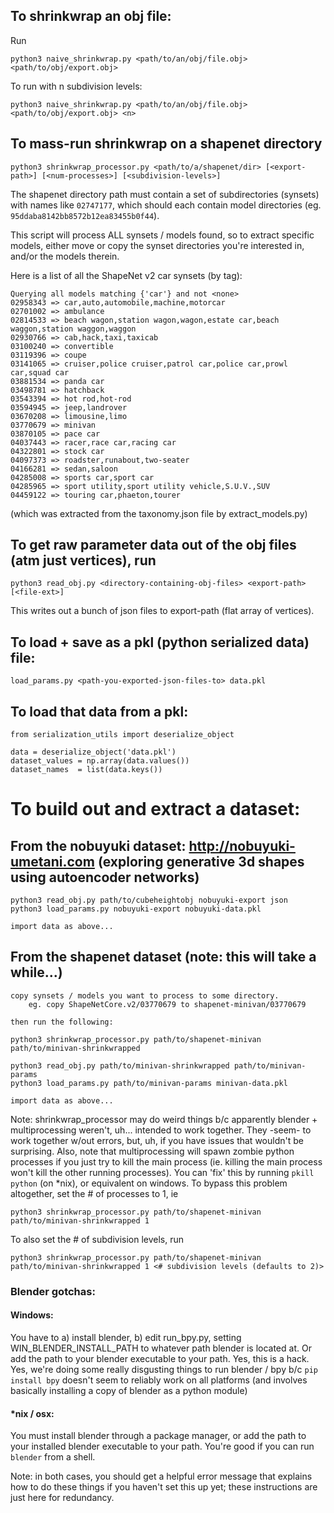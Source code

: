 
## To shrinkwrap an obj file:

Run

    python3 naive_shrinkwrap.py <path/to/an/obj/file.obj> <path/to/obj/export.obj>

To run with n subdivision levels:

    python3 naive_shrinkwrap.py <path/to/an/obj/file.obj> <path/to/obj/export.obj> <n>


## To mass-run shrinkwrap on a shapenet directory

    python3 shrinkwrap_processor.py <path/to/a/shapenet/dir> [<export-path>] [<num-processes>] [<subdivision-levels>]
    
The shapenet directory path must contain a set of subdirectories (synsets) with names like `02747177`, which should each contain model directories (eg. `95ddaba8142bb8572b12ea83455b0f44`).

This script will process ALL synsets / models found, so to extract specific models, either move or copy the synset directories you're interested in, and/or the models therein.

Here is a list of all the ShapeNet v2 car synsets (by tag):

    Querying all models matching {'car'} and not <none>
    02958343 => car,auto,automobile,machine,motorcar
    02701002 => ambulance
    02814533 => beach wagon,station wagon,wagon,estate car,beach waggon,station waggon,waggon
    02930766 => cab,hack,taxi,taxicab
    03100240 => convertible
    03119396 => coupe
    03141065 => cruiser,police cruiser,patrol car,police car,prowl car,squad car
    03881534 => panda car
    03498781 => hatchback
    03543394 => hot rod,hot-rod
    03594945 => jeep,landrover
    03670208 => limousine,limo
    03770679 => minivan
    03870105 => pace car
    04037443 => racer,race car,racing car
    04322801 => stock car
    04097373 => roadster,runabout,two-seater
    04166281 => sedan,saloon
    04285008 => sports car,sport car
    04285965 => sport utility,sport utility vehicle,S.U.V.,SUV
    04459122 => touring car,phaeton,tourer

(which was extracted from the taxonomy.json file by extract_models.py)

## To get raw parameter data out of the obj files (atm just vertices), run

    python3 read_obj.py <directory-containing-obj-files> <export-path> [<file-ext>]

This writes out a bunch of json files to export-path (flat array of vertices). 

## To load + save as a pkl (python serialized data) file:

    load_params.py <path-you-exported-json-files-to> data.pkl

## To load that data from a pkl:

    from serialization_utils import deserialize_object

    data = deserialize_object('data.pkl')
    dataset_values = np.array(data.values())
    dataset_names  = list(data.keys())


# To build out and extract a dataset:

## From the nobuyuki dataset: http://nobuyuki-umetani.com (exploring generative 3d shapes using autoencoder networks)

    python3 read_obj.py path/to/cubeheightobj nobuyuki-export json
    python3 load_params.py nobuyuki-export nobuyuki-data.pkl

    import data as above...

## From the shapenet dataset (note: this will take a while...)

    copy synsets / models you want to process to some directory.
        eg. copy ShapeNetCore.v2/03770679 to shapenet-minivan/03770679

    then run the following:

    python3 shrinkwrap_processor.py path/to/shapenet-minivan path/to/minivan-shrinkwrapped

    python3 read_obj.py path/to/minivan-shrinkwrapped path/to/minivan-params
    python3 load_params.py path/to/minivan-params minivan-data.pkl

    import data as above...


Note: shrinkwrap_processor may do weird things b/c apparently blender + multiprocessing weren't, uh... intended to work together. They -seem- to work together w/out errors, but, uh, if you have issues that wouldn't be surprising. Also, note that multiprocessing will spawn zombie python processes if you just try to kill the main process (ie. killing the main process won't kill the other running processes). You can 'fix' this by running `pkill python` (on \*nix), or equivalent on windows. To bypass this problem altogether, set the # of processes to 1, ie

    python3 shrinkwrap_processor.py path/to/shapenet-minivan path/to/minivan-shrinkwrapped 1

To also set the # of subdivision levels, run

    python3 shrinkwrap_processor.py path/to/shapenet-minivan path/to/minivan-shrinkwrapped 1 <# subdivision levels (defaults to 2)>

### Blender gotchas:

#### Windows:

You have to a) install blender, b) edit run_bpy.py, setting WIN_BLENDER_INSTALL_PATH to whatever path blender is located at. Or add the path to your blender executable to your path. Yes, this is a hack. Yes, we're doing some really disgusting things to run blender / bpy b/c `pip install bpy` doesn't seem to reliably work on all platforms (and involves basically installing a copy of blender as a python module)

#### \*nix / osx:

You must install blender through a package manager, or add the path to your installed blender executable to your path. You're good if you can run `blender` from a shell.


Note: in both cases, you should get a helpful error message that explains how to do these things if you haven't set this up yet; these instructions are just here for redundancy.
